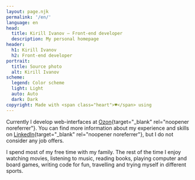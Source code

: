 ```yaml
---
layout: page.njk
permalink: '/en/'
language: en
head:
  title: Kirill Ivanov – Front-end developer
  description: My personal homepage
header:
  h1: Kirill Ivanov
  h2: Front-end developer
portrait:
  title: Source photo
  alt: Kirill Ivanov
scheme:
  legend: Color scheme
  light: Light
  auto: Auto
  dark: Dark
copyright: Made with <span class="heart">♥</span> using
---
```


Currently I develop web-interfaces at [Ozon](https://www.ozon.ru){target="\_blank" rel="noopener noreferrer"}. You can find more information about my experience and skills on [LinkedIn](https://www.linkedin.com/in/kirillunlimited){target="\_blank" rel="noopener noreferrer"}, but I do not consider any job&nbsp;offers.

I spend most of my free time with my family. The rest of the time I enjoy watching movies, listening to music, reading books, playing computer and board games, writing code for fun, travelling and trying myself in different sports.
